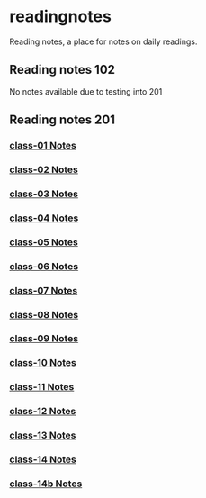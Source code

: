 # readingnotes

Reading notes, a place for notes on daily readings.

## Reading notes 102

No notes available due to testing into 201

## Reading notes 201

### [class-01 Notes](/class-01.md)

### [class-02 Notes](/class-02.md)

### [class-03 Notes](/class-03.md)

### [class-04 Notes](/class-04.md)

### [class-05 Notes](/class-05.md)

### [class-06 Notes](/class-06.md)

### [class-07 Notes](/class-07.md)

### [class-08 Notes](/class-08.md)

### [class-09 Notes](/class-09.md)

### [class-10 Notes](/class-10.md)

### [class-11 Notes](/class-11.md)

### [class-12 Notes](/class-12.md)

### [class-13 Notes](/class-13.md)

### [class-14 Notes](/class-14.md)

### [class-14b Notes](/class-14b.md)
